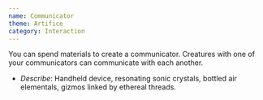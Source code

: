 ```yaml
---
name: Communicator
theme: Artifice
category: Interaction
---
```


You can spend materials to create a communicator. Creatures with one of your communicators can communicate with each another.

* *Describe*: Handheld device, resonating sonic crystals, bottled air elementals, gizmos linked by ethereal threads.
